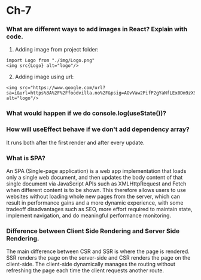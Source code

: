 # Ch-7

### What are different ways to add images in React? Explain with code.
1. Adding image from project folder:

```
import Logo from "./img/Logo.png"
<img src{Logo} alt="logo"/>
```
2. Adding image using url:

```
<img src="https://www.google.com/url?sa=i&url=https%3A%2F%2Ffoodvilla.no%2F&psig=AOvVaw2PifP2gYaNfLEx0Dm9zX9a&ust=1674022674183000&source=images&cd=vfe&ved=0CA8QjRxqFwoTCKjJoK36zfwCFQAAAAAdAAAAABAJ" alt="logo"/>
```
### What would happen if we do console.log(useState())?


### How will useEffect behave if we don't add dependency array?
It runs both after the first render and after every update.

### What is SPA?
An SPA (Single-page application) is a web app implementation that loads only a single web document, and then updates the body content of that single document via JavaScript APIs such as XMLHttpRequest and Fetch when different content is to be shown.
This therefore allows users to use websites without loading whole new pages from the server, which can result in performance gains and a more dynamic experience, with some tradeoff disadvantages such as SEO, more effort required to maintain state, implement navigation, and do meaningful performance monitoring.

### Difference between Client Side Rendering and Server Side Rendering.
The main difference between CSR and SSR is where the page is rendered. SSR renders the page on the server-side and CSR renders the page on the client-side. The client-side dynamically manages the routing without refreshing the page each time the client requests another route.
